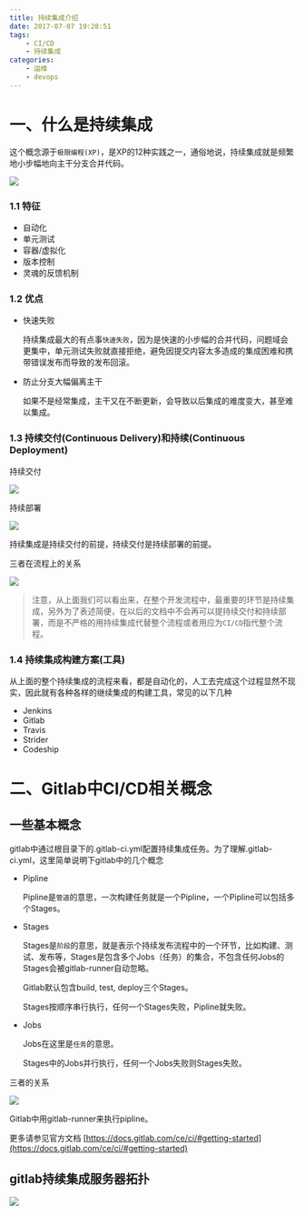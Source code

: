 ```yaml
---
title: 持续集成介绍
date: 2017-07-07 19:28:51
tags:
	- CI/CD
	- 持续集成
categories:
	- 运维
	- devops
---
```



# 一、什么是持续集成

这个概念源于`极限编程(XP)`，是XP的12种实践之一，通俗地说，持续集成就是频繁地小步幅地向主干分支合并代码。

![](http://xuh.cn-etc.com/2017/04/16/1492333044202.png!md)


### 1.1 特征

- 自动化
- 单元测试
- 容器/虚拟化
- 版本控制
- 灵魂的反馈机制

### 1.2 优点

- 快速失败

	持续集成最大的有点事`快速失败`，因为是快速的小步幅的合并代码，问题域会更集中，单元测试失败就直接拒绝，避免因提交内容太多造成的集成困难和携带错误发布而导致的发布回滚。

- 防止分支大幅偏离主干

	如果不是经常集成，主干又在不断更新，会导致以后集成的难度变大，甚至难以集成。

### 1.3 持续交付(Continuous Delivery)和持续(Continuous Deployment)


持续交付

![](http://xuh.cn-etc.com/2017/04/16/1492333425508.png!md)

持续部署

![](http://xuh.cn-etc.com/2017/04/16/1492333475513.png!md)


持续集成是持续交付的前提，持续交付是持续部署的前提。

三者在流程上的关系

![](http://xuh.cn-etc.com/2017/04/16/1492333791473.png!md)



> 注意，从上面我们可以看出来，在整个开发流程中，最重要的环节是持续集成，另外为了表述简便，在以后的文档中不会再可以提持续交付和持续部署，而是不严格的用持续集成代替整个流程或者用应为`CI/CD`指代整个流程。


### 1.4 持续集成构建方案(工具)


从上面的整个持续集成的流程来看，都是自动化的，人工去完成这个过程显然不现实，因此就有各种各样的继续集成的构建工具，常见的以下几种


- Jenkins
- Gitlab
- Travis
- Strider
- Codeship


# 二、Gitlab中CI/CD相关概念

## 一些基本概念

gitlab中通过根目录下的.gitlab-ci.yml配置持续集成任务。为了理解.gitlab-ci.yml，这里简单说明下gitlab中的几个概念

- Pipline

	Pipline是`管道`的意思，一次构建任务就是一个Pipline，一个Pipline可以包括多个Stages。

- Stages

	Stages是`阶段`的意思，就是表示个持续发布流程中的一个环节，比如构建、测试、发布等，Stages是包含多个Jobs（任务）的集合，不包含任何Jobs的Stages会被gitlab-runner自动忽略。
	
	Gitlab默认包含build, test, deploy三个Stages。
	
	Stages按顺序串行执行，任何一个Stages失败，Pipline就失败。

- Jobs

	Jobs在这里是`任务`的意思。
	
	Stages中的Jobs并行执行，任何一个Jobs失败则Stages失败。
	
三者的关系

![](http://xuh.cn-etc.com/2017/04/16/1492335916641.png!md)

Gitlab中用gitlab-runner来执行pipline。

更多请参见官方文档 [https://docs.gitlab.com/ce/ci/#getting-started](https://docs.gitlab.com/ce/ci/#getting-started)

## gitlab持续集成服务器拓扑

![](http://xuh.cn-etc.com/2017/07/07/1499427782517.png!md)



